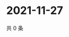 # 2021-11-27

共 0 条

<!-- BEGIN WEIBO -->
<!-- 最后更新时间 Sat Nov 27 2021 03:13:38 GMT+0800 (China Standard Time) -->

<!-- END WEIBO -->

